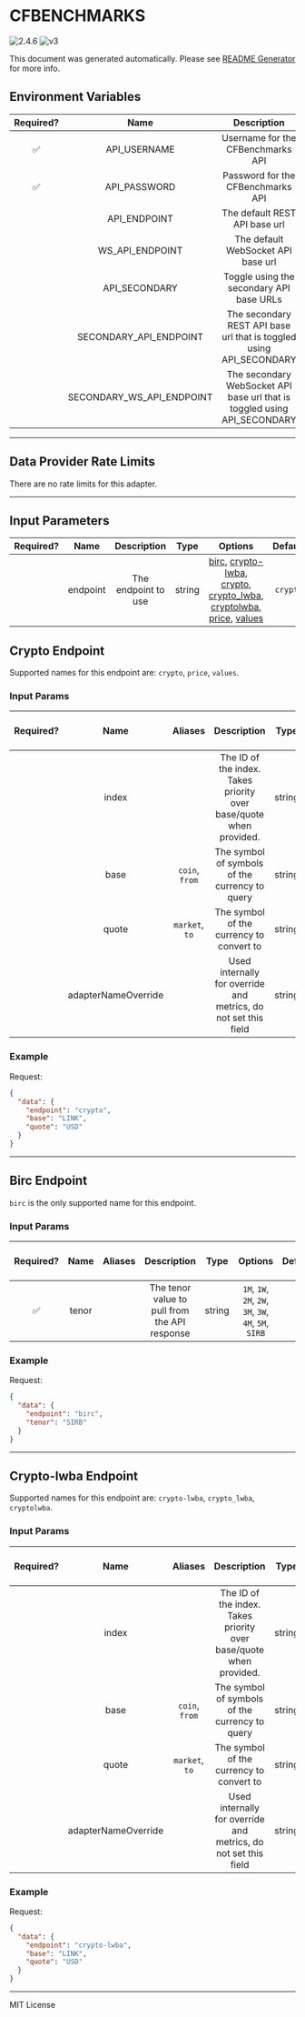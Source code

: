 # CFBENCHMARKS

![2.4.6](https://img.shields.io/github/package-json/v/smartcontractkit/external-adapters-js?filename=packages/sources/cfbenchmarks/package.json) ![v3](https://img.shields.io/badge/framework%20version-v3-blueviolet)

This document was generated automatically. Please see [README Generator](../../scripts#readme-generator) for more info.

## Environment Variables

| Required? |           Name            |                               Description                                |  Type   | Options |                 Default                  |
| :-------: | :-----------------------: | :----------------------------------------------------------------------: | :-----: | :-----: | :--------------------------------------: |
|    ✅     |       API_USERNAME        |                    Username for the CFBenchmarks API                     | string  |         |                                          |
|    ✅     |       API_PASSWORD        |                    Password for the CFBenchmarks API                     | string  |         |                                          |
|           |       API_ENDPOINT        |                      The default REST API base url                       | string  |         |    `https://www.cfbenchmarks.com/api`    |
|           |      WS_API_ENDPOINT      |                    The default WebSocket API base url                    | string  |         |    `wss://www.cfbenchmarks.com/ws/v4`    |
|           |       API_SECONDARY       |                 Toggle using the secondary API base URLs                 | boolean |         |                 `false`                  |
|           |  SECONDARY_API_ENDPOINT   |   The secondary REST API base url that is toggled using API_SECONDARY    | string  |         | `https://unregprod.cfbenchmarks.com/api` |
|           | SECONDARY_WS_API_ENDPOINT | The secondary WebSocket API base url that is toggled using API_SECONDARY | string  |         | `wss://unregprod.cfbenchmarks.com/ws/v4` |

---

## Data Provider Rate Limits

There are no rate limits for this adapter.

---

## Input Parameters

| Required? |   Name   |     Description     |  Type  |                                                                                                          Options                                                                                                           | Default  |
| :-------: | :------: | :-----------------: | :----: | :------------------------------------------------------------------------------------------------------------------------------------------------------------------------------------------------------------------------: | :------: |
|           | endpoint | The endpoint to use | string | [birc](#birc-endpoint), [crypto-lwba](#crypto-lwba-endpoint), [crypto](#crypto-endpoint), [crypto_lwba](#crypto-lwba-endpoint), [cryptolwba](#crypto-lwba-endpoint), [price](#crypto-endpoint), [values](#crypto-endpoint) | `crypto` |

## Crypto Endpoint

Supported names for this endpoint are: `crypto`, `price`, `values`.

### Input Params

| Required? |        Name         |    Aliases     |                            Description                             |  Type  | Options | Default | Depends On | Not Valid With |
| :-------: | :-----------------: | :------------: | :----------------------------------------------------------------: | :----: | :-----: | :-----: | :--------: | :------------: |
|           |        index        |                | The ID of the index. Takes priority over base/quote when provided. | string |         |         |            |                |
|           |        base         | `coin`, `from` |           The symbol of symbols of the currency to query           | string |         |         |            |                |
|           |        quote        | `market`, `to` |              The symbol of the currency to convert to              | string |         |         |            |                |
|           | adapterNameOverride |                |  Used internally for override and metrics, do not set this field   | string |         |         |            |                |

### Example

Request:

```json
{
  "data": {
    "endpoint": "crypto",
    "base": "LINK",
    "quote": "USD"
  }
}
```

---

## Birc Endpoint

`birc` is the only supported name for this endpoint.

### Input Params

| Required? | Name  | Aliases |                  Description                  |  Type  |                        Options                         | Default | Depends On | Not Valid With |
| :-------: | :---: | :-----: | :-------------------------------------------: | :----: | :----------------------------------------------------: | :-----: | :--------: | :------------: |
|    ✅     | tenor |         | The tenor value to pull from the API response | string | `1M`, `1W`, `2M`, `2W`, `3M`, `3W`, `4M`, `5M`, `SIRB` |         |            |                |

### Example

Request:

```json
{
  "data": {
    "endpoint": "birc",
    "tenor": "SIRB"
  }
}
```

---

## Crypto-lwba Endpoint

Supported names for this endpoint are: `crypto-lwba`, `crypto_lwba`, `cryptolwba`.

### Input Params

| Required? |        Name         |    Aliases     |                            Description                             |  Type  | Options | Default | Depends On | Not Valid With |
| :-------: | :-----------------: | :------------: | :----------------------------------------------------------------: | :----: | :-----: | :-----: | :--------: | :------------: |
|           |        index        |                | The ID of the index. Takes priority over base/quote when provided. | string |         |         |            |                |
|           |        base         | `coin`, `from` |           The symbol of symbols of the currency to query           | string |         |         |            |                |
|           |        quote        | `market`, `to` |              The symbol of the currency to convert to              | string |         |         |            |                |
|           | adapterNameOverride |                |  Used internally for override and metrics, do not set this field   | string |         |         |            |                |

### Example

Request:

```json
{
  "data": {
    "endpoint": "crypto-lwba",
    "base": "LINK",
    "quote": "USD"
  }
}
```

---

MIT License
